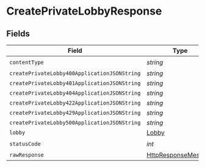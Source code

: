 # CreatePrivateLobbyResponse


## Fields

| Field                                                                                                                | Type                                                                                                                 | Required                                                                                                             | Description                                                                                                          |
| -------------------------------------------------------------------------------------------------------------------- | -------------------------------------------------------------------------------------------------------------------- | -------------------------------------------------------------------------------------------------------------------- | -------------------------------------------------------------------------------------------------------------------- |
| `contentType`                                                                                                        | *string*                                                                                                             | :heavy_check_mark:                                                                                                   | N/A                                                                                                                  |
| `createPrivateLobby400ApplicationJSONString`                                                                         | *string*                                                                                                             | :heavy_minus_sign:                                                                                                   | N/A                                                                                                                  |
| `createPrivateLobby401ApplicationJSONString`                                                                         | *string*                                                                                                             | :heavy_minus_sign:                                                                                                   | N/A                                                                                                                  |
| `createPrivateLobby404ApplicationJSONString`                                                                         | *string*                                                                                                             | :heavy_minus_sign:                                                                                                   | N/A                                                                                                                  |
| `createPrivateLobby422ApplicationJSONString`                                                                         | *string*                                                                                                             | :heavy_minus_sign:                                                                                                   | N/A                                                                                                                  |
| `createPrivateLobby429ApplicationJSONString`                                                                         | *string*                                                                                                             | :heavy_minus_sign:                                                                                                   | N/A                                                                                                                  |
| `createPrivateLobby500ApplicationJSONString`                                                                         | *string*                                                                                                             | :heavy_minus_sign:                                                                                                   | N/A                                                                                                                  |
| `lobby`                                                                                                              | [Lobby](../../Models/Shared/Lobby.md)                                                                                | :heavy_minus_sign:                                                                                                   | N/A                                                                                                                  |
| `statusCode`                                                                                                         | *int*                                                                                                                | :heavy_check_mark:                                                                                                   | N/A                                                                                                                  |
| `rawResponse`                                                                                                        | [HttpResponseMessage](https://learn.microsoft.com/en-us/dotnet/api/system.net.http.httpresponsemessage?view=net-5.0) | :heavy_minus_sign:                                                                                                   | N/A                                                                                                                  |